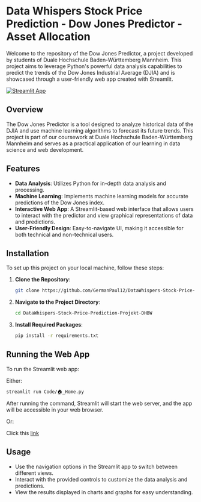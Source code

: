 # Data Whispers Stock Price Prediction - Dow Jones Predictor - Asset Allocation

Welcome to the repository of the Dow Jones Predictor, a project developed by students of Duale Hochschule Baden-Württemberg Mannheim. This project aims to leverage Python's powerful data analysis capabilities to predict the trends of the Dow Jones Industrial Average (DJIA) and is showcased through a user-friendly web app created with Streamlit.

[![Streamlit App](https://static.streamlit.io/badges/streamlit_badge_black_white.svg)](https://datawhispers-stocks.streamlit.app/)

## Overview

The Dow Jones Predictor is a tool designed to analyze historical data of the DJIA and use machine learning algorithms to forecast its future trends. This project is part of our coursework at Duale Hochschule Baden-Württemberg Mannheim and serves as a practical application of our learning in data science and web development.

## Features

- **Data Analysis**: Utilizes Python for in-depth data analysis and processing.
- **Machine Learning**: Implements machine learning models for accurate predictions of the Dow Jones index.
- **Interactive Web App**: A Streamlit-based web interface that allows users to interact with the predictor and view graphical representations of data and predictions.
- **User-Friendly Design**: Easy-to-navigate UI, making it accessible for both technical and non-technical users.

## Installation

To set up this project on your local machine, follow these steps:

1. **Clone the Repository**:
   ```bash
   git clone https://github.com/GermanPaul12/DataWhispers-Stock-Price-Prediction-Projekt-DHBW.git
   ```
2. **Navigate to the Project Directory**:
   ```bash
   cd DataWhispers-Stock-Price-Prediction-Projekt-DHBW
   ```
3. **Install Required Packages**:
   ```bash
   pip install -r requirements.txt
   ```

## Running the Web App

To run the Streamlit web app:

Either:

```bash
streamlit run Code/🏠_Home.py
```

After running the command, Streamlit will start the web server, and the app will be accessible in your web browser.

Or:

Click this [link](https://datawhispers-stocks.streamlit.app/)

## Usage

- Use the navigation options in the Streamlit app to switch between different views.
- Interact with the provided controls to customize the data analysis and predictions.
- View the results displayed in charts and graphs for easy understanding.
